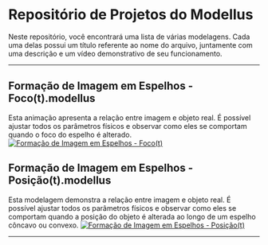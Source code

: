 
# Repositório de Projetos do Modellus

Neste repositório, você encontrará uma lista de várias modelagens. Cada uma delas possui um título referente ao nome do arquivo, juntamente com uma descrição e um vídeo demonstrativo de seu funcionamento.

---
## Formação de Imagem em Espelhos - Foco(t).modellus

Esta animação apresenta a relação entre imagem e objeto real. É possível ajustar todos os parâmetros físicos e observar como eles se comportam quando o foco do espelho é alterado.
[![Formação de Imagem em Espelhos - Foco(t)](https://www.youtube.com/watch?v=D-VqBdoeOPA/0.jpg)](https://www.youtube.com/watch?v=D-VqBdoeOPA)

## Formação de Imagem em Espelhos - Posição(t).modellus

Esta modelagem demonstra a relação entre imagem e objeto real. É possível ajustar todos os parâmetros físicos e observar como eles se comportam quando a posição do objeto é alterada ao longo de um espelho côncavo ou convexo.
[![Formação de Imagem em Espelhos - Posição(t)](https://www.youtube.com/watch?v=q_VbTEQx18k/0.jpg)](https://www.youtube.com/watch?v=q_VbTEQx18k)

--- 

